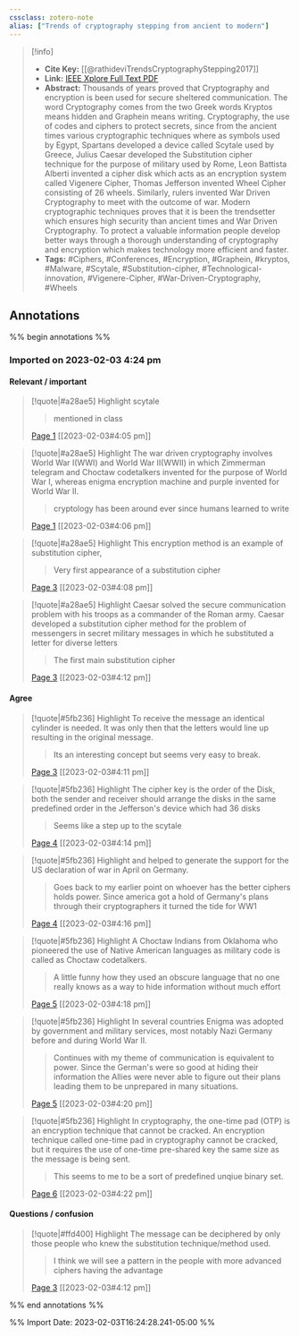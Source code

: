 ```yaml
---
cssclass: zotero-note
alias: ["Trends of cryptography stepping from ancient to modern"]
---
```


> [!info]
> - **Cite Key:** [[@rathideviTrendsCryptographyStepping2017]]
> - **Link:** [IEEE Xplore Full Text PDF](file://C:\Users\edero\Zotero\storage\RLBHTYDT\Rathidevi%20et%20al.%20-%202017%20-%20Trends%20of%20cryptography%20stepping%20from%20ancient%20to%20mo.pdf)
> - **Abstract:** Thousands of years proved that Cryptography and encryption is been used for secure sheltered communication. The word Cryptography comes from the two Greek words Kryptos means hidden and Graphein means writing. Cryptography, the use of codes and ciphers to protect secrets, since from the ancient times various cryptographic techniques where as symbols used by Egypt, Spartans developed a device called Scytale used by Greece, Julius Caesar developed the Substitution cipher technique for the purpose of military used by Rome, Leon Battista Alberti invented a cipher disk which acts as an encryption system called Vigenere Cipher, Thomas Jefferson invented Wheel Cipher consisting of 26 wheels. Similarly, rulers invented War Driven Cryptography to meet with the outcome of war. Modern cryptographic techniques proves that it is been the trendsetter which ensures high security than ancient times and War Driven Cryptography. To protect a valuable information people develop better ways through a thorough understanding of cryptography and encryption which makes technology more efficient and faster.
> - **Tags:** #Ciphers, #Conferences, #Encryption, #Graphein, #kryptos, #Malware, #Scytale, #Substitution-cipher, #Technological-innovation, #Vigenere-Cipher, #War-Driven-Cryptography, #Wheels

## Annotations
%% begin annotations %%
### Imported on 2023-02-03 4:24 pm

#### Relevant / important

> [!quote|#a28ae5] Highlight
> scytale
>
>> mentioned in class
>
> [Page 1](zotero://open-pdf/library/items/RLBHTYDT?page=1) [[2023-02-03#4:05 pm]]

> [!quote|#a28ae5] Highlight
> The war driven cryptography involves World War I(WWI) and World War II(WWII) in which Zimmerman telegram and Choctaw codetalkers invented for the purpose of World War I, whereas enigma encryption machine and purple invented for World War II.
>
>> cryptology has been around ever since humans learned to write
>
> [Page 1](zotero://open-pdf/library/items/RLBHTYDT?page=1) [[2023-02-03#4:06 pm]]

> [!quote|#a28ae5] Highlight
> This encryption method is an example of substitution cipher,
>
>> Very first appearance of a substitution cipher
>
> [Page 3](zotero://open-pdf/library/items/RLBHTYDT?page=3) [[2023-02-03#4:08 pm]]

> [!quote|#a28ae5] Highlight
> Caesar solved the secure communication problem with his troops as a commander of the Roman army. Caesar developed a substitution cipher method for the problem of messengers in secret military messages in which he substituted a letter for diverse letters
>
>> The first main substitution cipher
>
> [Page 3](zotero://open-pdf/library/items/RLBHTYDT?page=3) [[2023-02-03#4:12 pm]]

#### Agree

> [!quote|#5fb236] Highlight
> To receive the message an identical cylinder is needed. It was only then that the letters would line up resulting in the original message.
>
>> Its an interesting concept but seems very easy to break.
>
> [Page 3](zotero://open-pdf/library/items/RLBHTYDT?page=3) [[2023-02-03#4:11 pm]]

> [!quote|#5fb236] Highlight
> The cipher key is the order of the Disk, both the sender and receiver should arrange the disks in the same predefined order in the Jefferson's device which had 36 disks
>
>> Seems like a step up to the scytale
>
> [Page 4](zotero://open-pdf/library/items/RLBHTYDT?page=4) [[2023-02-03#4:14 pm]]

> [!quote|#5fb236] Highlight
> and helped to generate the support for the US declaration of war in April on Germany.
>
>> Goes back to my earlier point on whoever has the better ciphers holds power. Since america got a hold of Germany's plans through their cryptographers it turned the tide for WW1
>
> [Page 4](zotero://open-pdf/library/items/RLBHTYDT?page=4) [[2023-02-03#4:16 pm]]

> [!quote|#5fb236] Highlight
> A Choctaw Indians from Oklahoma who pioneered the use of Native American languages as military code is called as Choctaw codetalkers.
>
>> A little funny how they used an obscure language that no one really knows as a way to hide information without much effort
>
> [Page 5](zotero://open-pdf/library/items/RLBHTYDT?page=5) [[2023-02-03#4:18 pm]]

> [!quote|#5fb236] Highlight
> In several countries Enigma was adopted by government and military services, most notably Nazi Germany before and during World War II.
>
>> Continues with my theme of communication is equivalent to power. Since the German's were so good at hiding their information the Allies were never able to figure out their plans leading them to be unprepared in many situations.
>
> [Page 5](zotero://open-pdf/library/items/RLBHTYDT?page=5) [[2023-02-03#4:20 pm]]

> [!quote|#5fb236] Highlight
> In cryptography, the one-time pad (OTP) is an encryption technique that cannot be cracked. An encryption technique called one-time pad in cryptography cannot be cracked, but it requires the use of one-time pre-shared key the same size as the message is being sent.
>
>> This seems to me to be a sort of predefined unqiue binary set.
>
> [Page 6](zotero://open-pdf/library/items/RLBHTYDT?page=6) [[2023-02-03#4:22 pm]]

#### Questions / confusion

> [!quote|#ffd400] Highlight
> The message can be deciphered by only those people who knew the substitution technique/method used.
>
>> I think we will see a pattern in the people with more advanced ciphers having the advantage
>
> [Page 3](zotero://open-pdf/library/items/RLBHTYDT?page=3) [[2023-02-03#4:12 pm]]


%% end annotations %%

%% Import Date: 2023-02-03T16:24:28.241-05:00 %%
